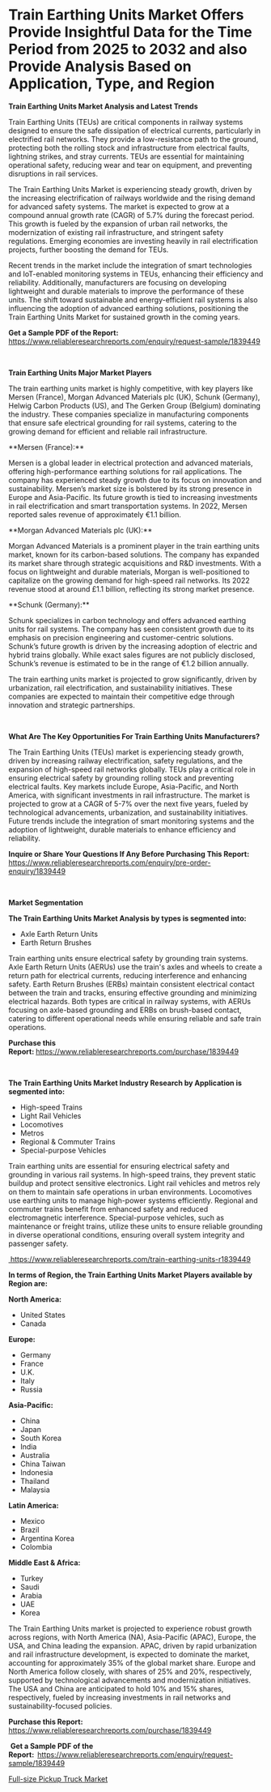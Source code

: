 <p><h1>Train Earthing Units Market Offers Provide Insightful Data for the Time Period from 2025 to 2032 and also Provide Analysis Based on Application, Type, and Region</h1></p><p><strong>Train Earthing Units Market Analysis and Latest Trends</strong></p>
<p><p>Train Earthing Units (TEUs) are critical components in railway systems designed to ensure the safe dissipation of electrical currents, particularly in electrified rail networks. They provide a low-resistance path to the ground, protecting both the rolling stock and infrastructure from electrical faults, lightning strikes, and stray currents. TEUs are essential for maintaining operational safety, reducing wear and tear on equipment, and preventing disruptions in rail services.</p><p>The Train Earthing Units Market is experiencing steady growth, driven by the increasing electrification of railways worldwide and the rising demand for advanced safety systems. The market is expected to grow at a compound annual growth rate (CAGR) of 5.7% during the forecast period. This growth is fueled by the expansion of urban rail networks, the modernization of existing rail infrastructure, and stringent safety regulations. Emerging economies are investing heavily in rail electrification projects, further boosting the demand for TEUs.</p><p>Recent trends in the market include the integration of smart technologies and IoT-enabled monitoring systems in TEUs, enhancing their efficiency and reliability. Additionally, manufacturers are focusing on developing lightweight and durable materials to improve the performance of these units. The shift toward sustainable and energy-efficient rail systems is also influencing the adoption of advanced earthing solutions, positioning the Train Earthing Units Market for sustained growth in the coming years.</p></p>
<p><strong>Get a Sample PDF of the Report:&nbsp;</strong> <a href="https://www.reliableresearchreports.com/enquiry/request-sample/1839449?utm_campaign=2002&utm_medium=2&utm_source=Github&utm_content=ia&utm_term=24012025&utm_id=train-earthing-units">https://www.reliableresearchreports.com/enquiry/request-sample/1839449</a></p>
<p>&nbsp;</p>
<p><strong>Train Earthing Units Major Market Players</strong></p>
<p><p>The train earthing units market is highly competitive, with key players like Mersen (France), Morgan Advanced Materials plc (UK), Schunk (Germany), Helwig Carbon Products (US), and The Gerken Group (Belgium) dominating the industry. These companies specialize in manufacturing components that ensure safe electrical grounding for rail systems, catering to the growing demand for efficient and reliable rail infrastructure.</p><p>**Mersen (France):**  </p><p>Mersen is a global leader in electrical protection and advanced materials, offering high-performance earthing solutions for rail applications. The company has experienced steady growth due to its focus on innovation and sustainability. Mersen’s market size is bolstered by its strong presence in Europe and Asia-Pacific. Its future growth is tied to increasing investments in rail electrification and smart transportation systems. In 2022, Mersen reported sales revenue of approximately €1.1 billion.</p><p>**Morgan Advanced Materials plc (UK):**  </p><p>Morgan Advanced Materials is a prominent player in the train earthing units market, known for its carbon-based solutions. The company has expanded its market share through strategic acquisitions and R&D investments. With a focus on lightweight and durable materials, Morgan is well-positioned to capitalize on the growing demand for high-speed rail networks. Its 2022 revenue stood at around £1.1 billion, reflecting its strong market presence.</p><p>**Schunk (Germany):**  </p><p>Schunk specializes in carbon technology and offers advanced earthing units for rail systems. The company has seen consistent growth due to its emphasis on precision engineering and customer-centric solutions. Schunk’s future growth is driven by the increasing adoption of electric and hybrid trains globally. While exact sales figures are not publicly disclosed, Schunk’s revenue is estimated to be in the range of €1.2 billion annually.</p><p>The train earthing units market is projected to grow significantly, driven by urbanization, rail electrification, and sustainability initiatives. These companies are expected to maintain their competitive edge through innovation and strategic partnerships.</p></p>
<p>&nbsp;</p>
<p><strong>What Are The Key Opportunities For Train Earthing Units Manufacturers?</strong></p>
<p><p>The Train Earthing Units (TEUs) market is experiencing steady growth, driven by increasing railway electrification, safety regulations, and the expansion of high-speed rail networks globally. TEUs play a critical role in ensuring electrical safety by grounding rolling stock and preventing electrical faults. Key markets include Europe, Asia-Pacific, and North America, with significant investments in rail infrastructure. The market is projected to grow at a CAGR of 5-7% over the next five years, fueled by technological advancements, urbanization, and sustainability initiatives. Future trends include the integration of smart monitoring systems and the adoption of lightweight, durable materials to enhance efficiency and reliability.</p></p>
<p><strong>Inquire or Share Your Questions If Any Before Purchasing This Report:</strong> <a href="https://www.reliableresearchreports.com/enquiry/pre-order-enquiry/1839449?utm_campaign=2002&utm_medium=2&utm_source=Github&utm_content=ia&utm_term=24012025&utm_id=train-earthing-units">https://www.reliableresearchreports.com/enquiry/pre-order-enquiry/1839449</a></p>
<p>&nbsp;</p>
<p><strong>Market Segmentation</strong></p>
<p><strong>The Train Earthing Units Market Analysis by types is segmented into:</strong></p>
<p><ul><li>Axle Earth Return Units</li><li>Earth Return Brushes</li></ul></p>
<p><p>Train earthing units ensure electrical safety by grounding train systems. Axle Earth Return Units (AERUs) use the train's axles and wheels to create a return path for electrical currents, reducing interference and enhancing safety. Earth Return Brushes (ERBs) maintain consistent electrical contact between the train and tracks, ensuring effective grounding and minimizing electrical hazards. Both types are critical in railway systems, with AERUs focusing on axle-based grounding and ERBs on brush-based contact, catering to different operational needs while ensuring reliable and safe train operations.</p></p>
<p><strong>Purchase this Report:&nbsp;</strong><a href="https://www.reliableresearchreports.com/purchase/1839449?utm_campaign=2002&utm_medium=2&utm_source=Github&utm_content=ia&utm_term=24012025&utm_id=train-earthing-units">https://www.reliableresearchreports.com/purchase/1839449</a></p>
<p>&nbsp;</p>
<p><strong>The Train Earthing Units Market Industry Research by Application is segmented into:</strong></p>
<p><ul><li>High-speed Trains</li><li>Light Rail Vehicles</li><li>Locomotives</li><li>Metros</li><li>Regional & Commuter Trains</li><li>Special-purpose Vehicles</li></ul></p>
<p><p>Train earthing units are essential for ensuring electrical safety and grounding in various rail systems. In high-speed trains, they prevent static buildup and protect sensitive electronics. Light rail vehicles and metros rely on them to maintain safe operations in urban environments. Locomotives use earthing units to manage high-power systems efficiently. Regional and commuter trains benefit from enhanced safety and reduced electromagnetic interference. Special-purpose vehicles, such as maintenance or freight trains, utilize these units to ensure reliable grounding in diverse operational conditions, ensuring overall system integrity and passenger safety.</p></p>
<p><a href="https://www.reliableresearchreports.com/train-earthing-units-r1839449?utm_campaign=2002&utm_medium=2&utm_source=Github&utm_content=ia&utm_term=24012025&utm_id=train-earthing-units">&nbsp;https://www.reliableresearchreports.com/train-earthing-units-r1839449</a></p>
<p><strong>In terms of Region, the Train Earthing Units Market Players available by Region are:</strong></p>
<p>
    <p> <strong> North America: </strong>
        <ul>
            <li>United States</li>
            <li>Canada</li>
        </ul>
        </p> 
    <p> <strong> Europe: </strong>
        <ul>
            <li>Germany</li>
            <li>France</li>
            <li>U.K.</li>
            <li>Italy</li>
            <li>Russia</li>
        </ul>
        </p> 
    <p> <strong> Asia-Pacific: </strong>
        <ul>
            <li>China</li>
            <li>Japan</li>
            <li>South Korea</li>
            <li>India</li>
            <li>Australia</li>
            <li>China Taiwan</li>
            <li>Indonesia</li>
            <li>Thailand</li>
            <li>Malaysia</li>
        </ul>
        </p> 
    <p> <strong> Latin America: </strong>
        <ul>
            <li>Mexico</li>
            <li>Brazil</li>
            <li>Argentina Korea</li>
            <li>Colombia</li>
        </ul>
        </p> 
    <p> <strong> Middle East & Africa: </strong>
        <ul>
            <li>Turkey</li>
            <li>Saudi</li>
            <li>Arabia</li>
            <li>UAE</li>
            <li>Korea</li>
        </ul>
    </p>
    </p>
<p><p>The Train Earthing Units market is projected to experience robust growth across regions, with North America (NA), Asia-Pacific (APAC), Europe, the USA, and China leading the expansion. APAC, driven by rapid urbanization and rail infrastructure development, is expected to dominate the market, accounting for approximately 35% of the global market share. Europe and North America follow closely, with shares of 25% and 20%, respectively, supported by technological advancements and modernization initiatives. The USA and China are anticipated to hold 10% and 15% shares, respectively, fueled by increasing investments in rail networks and sustainability-focused policies.</p></p>
<p><strong>Purchase this Report: </strong><a href="https://www.reliableresearchreports.com/purchase/1839449?utm_campaign=2002&utm_medium=2&utm_source=Github&utm_content=ia&utm_term=24012025&utm_id=train-earthing-units">https://www.reliableresearchreports.com/purchase/1839449</a></p>
<p>&nbsp;<strong>Get a Sample PDF of the Report:&nbsp;&nbsp;</strong><a href="https://www.reliableresearchreports.com/enquiry/request-sample/1839449?utm_campaign=2002&utm_medium=2&utm_source=Github&utm_content=ia&utm_term=24012025&utm_id=train-earthing-units">https://www.reliableresearchreports.com/enquiry/request-sample/1839449</a></p>
<p><strong></strong></p>
<p><p><a href="https://github.com/julyju69/Market-Research-Report-List-5/blob/main/full-size-pickup-truck-market.md?utm_campaign=2002&utm_medium=2&utm_source=Github&utm_content=ia&utm_term=24012025&utm_id=train-earthing-units">Full-size Pickup Truck Market</a></p></p>